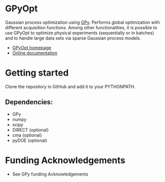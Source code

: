 GPyOpt
======

Gaussian process optimization using [GPy](http://sheffieldml.github.io/GPy/). Performs global optimization with different acquisition functions. Among other functionalities, it is possible to use GPyOpt to optimize physical experiments (sequentially or in batches) and to handle large data sets via sparse Gaussian process models. 

* [GPyOpt homepage](http://sheffieldml.github.io/GPyOpt/)
* [Online documentation](http://gpyopt.readthedocs.org/en/latest/GPyOpt.html)


Getting started
===============
Clone the repository in GitHub and add it to your PYTHONPATH.


Dependencies:
------------------------
  - GPy
  - numpy
  - scipy
  - DIRECT (optional)
  - cma (optional)
  - pyDOE (optional)

Funding Acknowledgements
========================
* See GPy funding Acknowledgements






